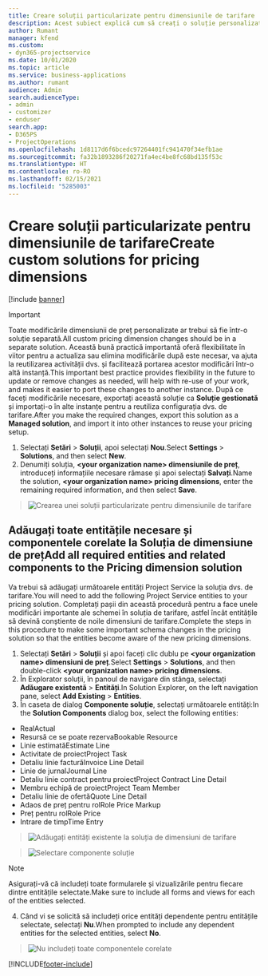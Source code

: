 ```yaml
---
title: Creare soluții particularizate pentru dimensiunile de tarifare
description: Acest subiect explică cum să creați o soluție personalizată atunci când creați dimensiuni de tarifare personalizate.
author: Rumant
manager: kfend
ms.custom:
- dyn365-projectservice
ms.date: 10/01/2020
ms.topic: article
ms.service: business-applications
ms.author: rumant
audience: Admin
search.audienceType:
- admin
- customizer
- enduser
search.app:
- D365PS
- ProjectOperations
ms.openlocfilehash: 1d8117d6f6bcedc97264401fc941470f34efb1ae
ms.sourcegitcommit: fa32b1893286f20271fa4ec4be8fc68bd135f53c
ms.translationtype: HT
ms.contentlocale: ro-RO
ms.lasthandoff: 02/15/2021
ms.locfileid: "5285003"
---
```

# <a name="create-custom-solutions-for-pricing-dimensions"></a><span data-ttu-id="5c252-103">Creare soluții particularizate pentru dimensiunile de tarifare</span><span class="sxs-lookup"><span data-stu-id="5c252-103">Create custom solutions for pricing dimensions</span></span>

[!include [banner](../includes/psa-now-project-operations.md)]

> [!IMPORTANT]
> <span data-ttu-id="5c252-104">Toate modificările dimensiunii de preț personalizate ar trebui să fie într-o soluție separată.</span><span class="sxs-lookup"><span data-stu-id="5c252-104">All custom pricing dimension changes should be in a separate solution.</span></span> <span data-ttu-id="5c252-105">Această bună practică importantă oferă flexibilitate în viitor pentru a actualiza sau elimina modificările după este necesar, va ajuta la reutilizarea activității dvs. și facilitează portarea acestor modificări într-o altă instanță.</span><span class="sxs-lookup"><span data-stu-id="5c252-105">This important best practice provides flexibility in the future to update or remove changes as needed, will help with re-use of your work, and makes it easier to port these changes to another instance.</span></span> <span data-ttu-id="5c252-106">După ce faceți modificările necesare, exportați această soluție ca **Soluție gestionată** și importați-o în alte instanțe pentru a reutiliza configurația dvs. de tarifare.</span><span class="sxs-lookup"><span data-stu-id="5c252-106">After you make the required changes, export this solution as a **Managed solution**, and import it into other instances to reuse your pricing setup.</span></span>

1. <span data-ttu-id="5c252-107">Selectați **Setări** > **Soluții**, apoi selectați **Nou**.</span><span class="sxs-lookup"><span data-stu-id="5c252-107">Select **Settings** > **Solutions**, and then select **New**.</span></span> 
2. <span data-ttu-id="5c252-108">Denumiți soluția, **\<your organization name> dimensiunile de preț**, introduceți informațiile necesare rămase și apoi selectați **Salvați**.</span><span class="sxs-lookup"><span data-stu-id="5c252-108">Name the solution, **\<your organization name> pricing dimensions**, enter the remaining required information, and then select **Save**.</span></span>

> ![Crearea unei soluții particularizate pentru dimensiunile de tarifare](media/Creation-of-custom-pricing-dimension-solution.PNG)
  
## <a name="add-all-required-entities-and-related-components-to-the-pricing-dimension-solution"></a><span data-ttu-id="5c252-110">Adăugați toate entitățile necesare și componentele corelate la Soluția de dimensiune de preț</span><span class="sxs-lookup"><span data-stu-id="5c252-110">Add all required entities and related components to the Pricing dimension solution</span></span>
<span data-ttu-id="5c252-111">Va trebui să adăugați următoarele entități Project Service la soluția dvs. de tarifare.</span><span class="sxs-lookup"><span data-stu-id="5c252-111">You will need to add the following Project Service entities to your pricing solution.</span></span> <span data-ttu-id="5c252-112">Completați pașii din această procedură pentru a face unele modificări importante ale schemei în soluția de tarifare, astfel încât entitățile să devină conștiente de noile dimensiuni de tarifare.</span><span class="sxs-lookup"><span data-stu-id="5c252-112">Complete the steps in this procedure to make some important schema changes in the pricing solution so that the entities become aware of the new pricing dimensions.</span></span>

1. <span data-ttu-id="5c252-113">Selectați **Setări** > **Soluții** și apoi faceți clic dublu pe **\<your organization name> dimensiuni de preț**.</span><span class="sxs-lookup"><span data-stu-id="5c252-113">Select **Settings** > **Solutions**, and then double-click **\<your organization name> pricing dimensions**.</span></span> 
2. <span data-ttu-id="5c252-114">În Explorator soluții, în panoul de navigare din stânga, selectați **Adăugare existentă** > **Entități**.</span><span class="sxs-lookup"><span data-stu-id="5c252-114">In Solution Explorer, on the left navigation pane, select **Add Existing** > **Entities**.</span></span>
3. <span data-ttu-id="5c252-115">În caseta de dialog **Componente soluție**, selectați următoarele entități:</span><span class="sxs-lookup"><span data-stu-id="5c252-115">In the **Solution Components** dialog box, select the following entities:</span></span>

- <span data-ttu-id="5c252-116">Real</span><span class="sxs-lookup"><span data-stu-id="5c252-116">Actual</span></span>
- <span data-ttu-id="5c252-117">Resursă ce se poate rezerva</span><span class="sxs-lookup"><span data-stu-id="5c252-117">Bookable Resource</span></span>
- <span data-ttu-id="5c252-118">Linie estimată</span><span class="sxs-lookup"><span data-stu-id="5c252-118">Estimate Line</span></span>
- <span data-ttu-id="5c252-119">Activitate de proiect</span><span class="sxs-lookup"><span data-stu-id="5c252-119">Project Task</span></span>
- <span data-ttu-id="5c252-120">Detaliu linie factură</span><span class="sxs-lookup"><span data-stu-id="5c252-120">Invoice Line Detail</span></span>
- <span data-ttu-id="5c252-121">Linie de jurnal</span><span class="sxs-lookup"><span data-stu-id="5c252-121">Journal Line</span></span>
- <span data-ttu-id="5c252-122">Detaliu linie contract pentru proiect</span><span class="sxs-lookup"><span data-stu-id="5c252-122">Project Contract Line Detail</span></span>
- <span data-ttu-id="5c252-123">Membru echipă de proiect</span><span class="sxs-lookup"><span data-stu-id="5c252-123">Project Team Member</span></span>
- <span data-ttu-id="5c252-124">Detaliu linie de ofertă</span><span class="sxs-lookup"><span data-stu-id="5c252-124">Quote Line Detail</span></span>
- <span data-ttu-id="5c252-125">Adaos de preț pentru rol</span><span class="sxs-lookup"><span data-stu-id="5c252-125">Role Price Markup</span></span>
- <span data-ttu-id="5c252-126">Preț pentru rol</span><span class="sxs-lookup"><span data-stu-id="5c252-126">Role Price</span></span> 
- <span data-ttu-id="5c252-127">Intrare de timp</span><span class="sxs-lookup"><span data-stu-id="5c252-127">Time Entry</span></span> 

> ![Adăugați entități existente la soluția de dimensiuni de tarifare](media/Existing-entities-to-PD-solution.png)

> ![Selectare componente soluție](media/Dimension-Components.png)

> [!NOTE]
> <span data-ttu-id="5c252-130">Asigurați-vă că includeți toate formularele și vizualizările pentru fiecare dintre entitățile selectate.</span><span class="sxs-lookup"><span data-stu-id="5c252-130">Make sure to include all forms and views for each of the entities selected.</span></span>

4. <span data-ttu-id="5c252-131">Când vi se solicită să includeți orice entități dependente pentru entitățile selectate, selectați **Nu**.</span><span class="sxs-lookup"><span data-stu-id="5c252-131">When prompted to include any dependent entities for the selected entities, select **No**.</span></span>

> ![Nu includeți toate componentele corelate](media/Do-not-include-required.png)




[!INCLUDE[footer-include](../includes/footer-banner.md)]